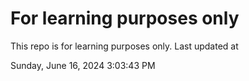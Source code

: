 # For learning purposes only
This repo is for learning purposes only.
Last updated at

Sunday, June 16, 2024 3:03:43 PM


